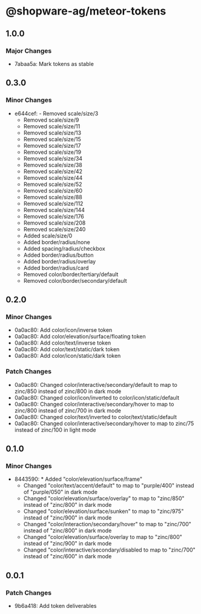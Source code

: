 # @shopware-ag/meteor-tokens

## 1.0.0

### Major Changes

- 7abaa5a: Mark tokens as stable

## 0.3.0

### Minor Changes

- e644cef: - Removed scale/size/3
  - Removed scale/size/9
  - Removed scale/size/11
  - Removed scale/size/13
  - Removed scale/size/15
  - Removed scale/size/17
  - Removed scale/size/19
  - Removed scale/size/34
  - Removed scale/size/38
  - Removed scale/size/42
  - Removed scale/size/44
  - Removed scale/size/52
  - Removed scale/size/60
  - Removed scale/size/88
  - Removed scale/size/112
  - Removed scale/size/144
  - Removed scale/size/176
  - Removed scale/size/208
  - Removed scale/size/240
  - Added scale/size/0
  - Added border/radius/none
  - Added spacing/radius/checkbox
  - Added border/radius/button
  - Added border/radius/overlay
  - Added border/radius/card
  - Removed color/border/tertiary/default
  - Removed color/border/secondary/default

## 0.2.0

### Minor Changes

- 0a0ac80: Add color/icon/inverse token
- 0a0ac80: Add color/elevation/surface/floating token
- 0a0ac80: Add color/text/inverse token
- 0a0ac80: Add color/text/static/dark token
- 0a0ac80: Add color/icon/static/dark token

### Patch Changes

- 0a0ac80: Changed color/interactive/secondary/default to map to zinc/850 instead of zinc/800 in dark mode
- 0a0ac80: Changed color/icon/inverted to color/icon/static/default
- 0a0ac80: Changed color/interactive/secondary/hover to map to zinc/800 instead of zinc/700 in dark mode
- 0a0ac80: Changed color/text/inverted to color/text/static/default
- 0a0ac80: Changed color/interactive/secondary/hover to map to zinc/75 instead of zinc/100 in light mode

## 0.1.0

### Minor Changes

- 8443590: \* Added "color/elevation/surface/frame"
  - Changed "color/text/accent/default" to map to "purple/400" instead of "purple/050" in dark mode
  - Changed "color/elevation/surface/overlay" to map to "zinc/850" instead of "zinc/800" in dark mode
  - Changed "color/elevation/surface/sunken" to map to "zinc/975" instead of "zinc/900" in dark mode
  - Changed "color/interaction/secondary/hover" to map to "zinc/700" instead of "zinc/800" in dark mode
  - Changed "color/elevation/surface/overlay to map to "zinc/800" instead of "zinc/900" in dark mode
  - Changed "color/interactive/secondary/disabled to map to "zinc/700" instead of "zinc/600" in dark mode

## 0.0.1

### Patch Changes

- 9b6a418: Add token deliverables
